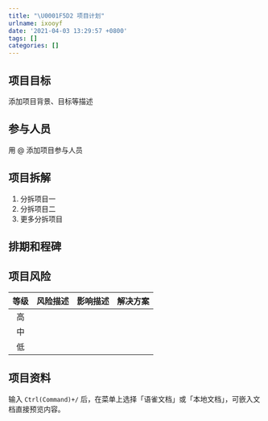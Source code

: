 ```yaml
---
title: "\U0001F5D2 项目计划"
urlname: ixooyf
date: '2021-04-03 13:29:57 +0800'
tags: []
categories: []
---
```


## 项目目标

添加项目背景、目标等描述

## 参与人员

用 @ 添加项目参与人员

## 项目拆解

1. 分拆项目一
1. 分拆项目二
1. 更多分拆项目

## 排期和程碑

## 项目风险

| **等级** | **风险描述** | **影响描述** | **解决方案** |
| :------: | :----------: | :----------: | :----------: |
|    高    |              |              |              |
|    中    |              |              |              |
|    低    |              |              |              |

## 项目资料

输入 `Ctrl(Command)+/` 后，在菜单上选择「语雀文档」或「本地文档」，可嵌入文档直接预览内容。
